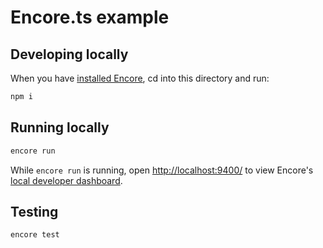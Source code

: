 # Encore.ts example

## Developing locally

When you have [installed Encore](https://encore.dev/docs/install), cd into this directory and run:

```bash
npm i
```

## Running locally

```bash
encore run
```

While `encore run` is running, open <http://localhost:9400/> to view Encore's [local developer dashboard](https://encore.dev/docs/observability/dev-dash).

## Testing

```bash
encore test
```
